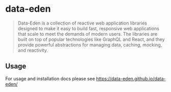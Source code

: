 # data-eden

> Data-Eden is a collection of reactive web application libraries designed to make it easy to build fast, responsive web applications that scale to meet the demands of modern users. The libraries are built on top of popular technologies like GraphQL and React, and they provide powerful abstractions for managing data, caching, mocking, and reactivity.

## Usage

For usage and installation docs please see <https://data-eden.github.io/data-eden/>
